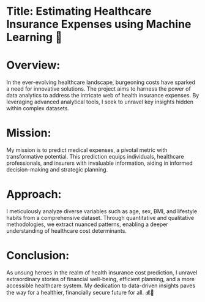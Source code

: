 # Title: Estimating Healthcare Insurance Expenses using Machine Learning 🏥
# Overview:
In the ever-evolving healthcare landscape, burgeoning costs have sparked a need for innovative solutions. The project aims to harness the power of data analytics to address the intricate web of health insurance expenses. By leveraging advanced analytical tools, I seek to unravel key insights hidden within complex datasets.
# Mission:
My mission is to predict medical expenses, a pivotal metric with transformative potential. This prediction equips individuals, healthcare professionals, and insurers with invaluable information, aiding in informed decision-making and strategic planning.
# Approach:
I meticulously analyze diverse variables such as age, sex, BMI, and lifestyle habits from a comprehensive dataset. Through quantitative and qualitative methodologies, we extract nuanced patterns, enabling a deeper understanding of healthcare cost determinants.
# Conclusion:
As unsung heroes in the realm of health insurance cost prediction, I unravel extraordinary stories of financial well-being, efficient planning, and a more accessible healthcare system. My dedication to data-driven insights paves the way for a healthier, financially secure future for all. 💰🤑

